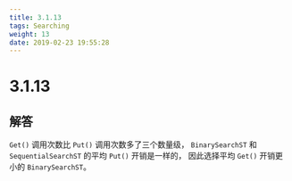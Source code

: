 ```yaml
---
title: 3.1.13
tags: Searching
weight: 13
date: 2019-02-23 19:55:28
---
```


# 3.1.13


## 解答

`Get()` 调用次数比 `Put()` 调用次数多了三个数量级，
`BinarySearchST` 和 `SequentialSearchST` 的平均 `Put()` 开销是一样的，
因此选择平均 `Get()` 开销更小的 `BinarySearchST`。

